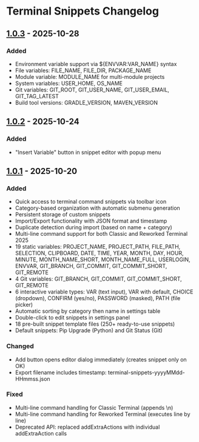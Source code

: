 <!-- Keep a Changelog guide -> https://keepachangelog.com -->

# Terminal Snippets Changelog

## [1.0.3] - 2025-10-28

### Added

- Environment variable support via ${ENVVAR:VAR_NAME} syntax
- File variables: FILE_NAME, FILE_DIR, PACKAGE_NAME
- Module variable: MODULE_NAME for multi-module projects
- System variables: USER_HOME, OS_NAME
- Git variables: GIT_ROOT, GIT_USER_NAME, GIT_USER_EMAIL, GIT_TAG_LATEST
- Build tool versions: GRADLE_VERSION, MAVEN_VERSION

## [1.0.2] - 2025-10-24

### Added

- "Insert Variable" button in snippet editor with popup menu

## [1.0.1] - 2025-10-20

### Added

- Quick access to terminal command snippets via toolbar icon
- Category-based organization with automatic submenu generation
- Persistent storage of custom snippets
- Import/Export functionality with JSON format and timestamp
- Duplicate detection during import (based on name + category)
- Multi-line command support for both Classic and Reworked Terminal 2025
- 19 static variables: PROJECT_NAME, PROJECT_PATH, FILE_PATH, SELECTION, CLIPBOARD, DATE, TIME, YEAR, MONTH, DAY, HOUR, MINUTE, MONTH_NAME_SHORT, MONTH_NAME_FULL, USERLOGIN, ENVVAR, GIT_BRANCH, GIT_COMMIT, GIT_COMMIT_SHORT, GIT_REMOTE
- 4 Git variables: GIT_BRANCH, GIT_COMMIT, GIT_COMMIT_SHORT, GIT_REMOTE
- 6 interactive variable types: VAR (text input), VAR with default, CHOICE (dropdown), CONFIRM (yes/no), PASSWORD (masked), PATH (file picker)
- Automatic sorting by category then name in settings table
- Double-click to edit snippets in settings panel
- 18 pre-built snippet template files (250+ ready-to-use snippets)
- Default snippets: Pip Upgrade (Python) and Git Status (Git)

### Changed

- Add button opens editor dialog immediately (creates snippet only on OK)
- Export filename includes timestamp: terminal-snippets-yyyyMMdd-HHmmss.json

### Fixed

- Multi-line command handling for Classic Terminal (appends \n)
- Multi-line command handling for Reworked Terminal (executes line by line)
- Deprecated API: replaced addExtraActions with individual addExtraAction calls

[Unreleased]: https://github.com/jawehrung/Documentation_Terminal_Snippets/compare/v1.0.3...HEAD
[1.0.3]: https://github.com/jawehrung/Documentation_Terminal_Snippets/compare/v1.0.2...v1.0.3
[1.0.2]: https://github.com/jawehrung/Documentation_Terminal_Snippets/compare/v1.0.1...v1.0.2
[1.0.1]: https://github.com/jawehrung/Documentation_Terminal_Snippets/commits/v1.0.1
